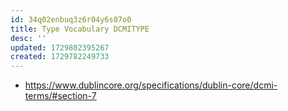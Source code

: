```yaml
---
id: 34q02enbuq3z6r04y6s07o0
title: Type Vocabulary DCMITYPE
desc: ''
updated: 1729802395267
created: 1729782249733
---
```


- https://www.dublincore.org/specifications/dublin-core/dcmi-terms/#section-7